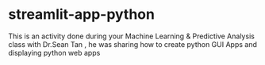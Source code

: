 # streamlit-app-python
This is an activity done during your Machine Learning &amp; Predictive Analysis class with Dr.Sean Tan , he was sharing how to create python GUI Apps and displaying python web apps 
